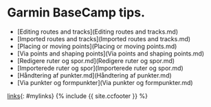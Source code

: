 
# Garmin BaseCamp tips.


- [Editing routes and tracks](Editing routes and tracks.md)
- [Imported routes and tracks](Imported routes and tracks.md)
- [Placing or moving points](Placing or moving points.md)
- [Via points and shaping points](Via points and shaping points.md)
- [Redigere ruter og spor.md](Redigere ruter og spor.md)
- [Importerede ruter og spor](Importerede ruter og spor.md)
- [Håndtering af punkter.md](Håndtering af punkter.md)
- [Via punkter og formpunkter](Via punkter og formpunkter.md)




















[links](links.md){: #mylinks}
{% include {{ site.ccfooter }} %}
<style>
#navmain {
  display: none;
}
</style>
